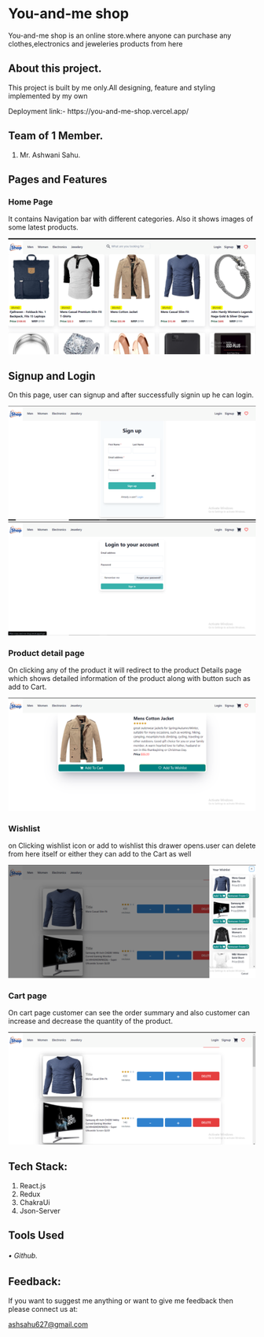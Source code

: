 # You-and-me shop

<p>You-and-me shop is an online store.where anyone can purchase any clothes,electronics and jeweleries products from here</p>

## About this project.

<p>This project is built by me only.All designing, feature and styling implemented by my own</p>
Deployment link:- https://you-and-me-shop.vercel.app/

## Team of 1 Member.
1. Mr. Ashwani Sahu.


## Pages and Features

### Home Page

<p>It contains Navigation bar with different categories. Also it shows images of some latest products.</p>
<img src="./Frontend/public/Homepage.png" />

## Signup and Login 

<p>On this page, user can signup and after successfully signin up he can login.</p>
<img src="./Frontend/public/Signup.png" />
<img src="./Frontend/public/Login.png"/>


### Product detail page

<p>On clicking any of the product it will redirect to the product Details page which shows detailed information of the product along with button such as add to Cart.</p>
<img src="./Frontend/public/ProductDetails.png" />

### Wishlist

<p>on Clicking wishlist icon or add to wishlist this drawer opens.user can delete from here itself or either they can add to the Cart as well</p>
<img src="./Frontend/public/Wishlist.png" />

### Cart page

<p>On cart page customer can see the order summary and also customer can increase and decrease the quantity of the product.</p>
<img src="./Frontend/public/Cart.png" />


## Tech Stack:

1. React.js
2. Redux
3. ChakraUi
4. Json-Server

## Tools Used

###### • Github.

## Feedback:

If you want to suggest me anything or want to give me feedback then please connect us at:

ashsahu627@gmail.com

